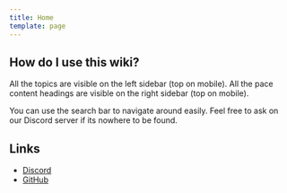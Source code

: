 ```yaml
---
title: Home
template: page
---
```


## How do I use this wiki?

All the topics are visible on the left sidebar (top on mobile). All the pace content headings are visible on the right sidebar (top on mobile).

You can use the search bar to navigate around easily. Feel free to ask on our Discord server if its nowhere to be found.

## Links

-   [Discord](/)
-   [GitHub](https://github.com/zyrouge/yukino-app)

